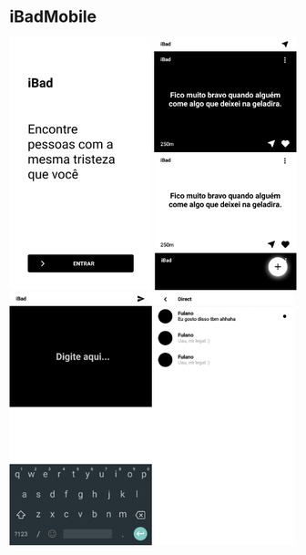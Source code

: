 # iBadMobile

<img src="./DOCS/Images/Start.png" width="250"/> <img src="./DOCS/Images/Home.png" width="250" /><img src="./DOCS/Images/AddPost.png" width="250" /><img src="./DOCS/Images/Directs.png" width="250"/>
